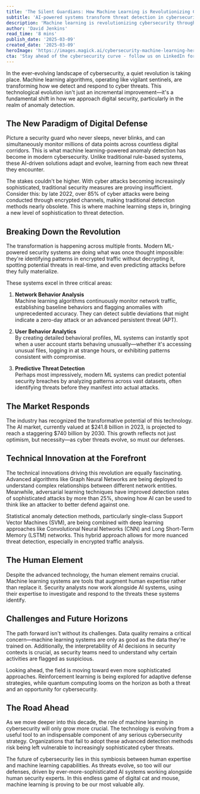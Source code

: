 ```yaml
---
title: 'The Silent Guardians: How Machine Learning is Revolutionizing Cybersecurity''s Anomaly Detection'
subtitle: 'AI-powered systems transform threat detection in cybersecurity'
description: 'Machine learning is revolutionizing cybersecurity through advanced anomaly detection, transforming how we identify and respond to threats. With AI-powered systems that never sleep, modern security solutions can monitor millions of data points simultaneously, detect patterns in encrypted traffic, and even predict attacks before they happen. As cyber threats evolve, this technological evolution represents a fundamental shift in digital security strategy.'
author: 'David Jenkins'
read_time: '8 mins'
publish_date: '2025-03-09'
created_date: '2025-03-09'
heroImage: 'https://images.magick.ai/cybersecurity-machine-learning-hero.jpg'
cta: 'Stay ahead of the cybersecurity curve - follow us on LinkedIn for more insights into how AI and machine learning are reshaping digital defense strategies.'
---
```


In the ever-evolving landscape of cybersecurity, a quiet revolution is taking place. Machine learning algorithms, operating like vigilant sentinels, are transforming how we detect and respond to cyber threats. This technological evolution isn't just an incremental improvement—it's a fundamental shift in how we approach digital security, particularly in the realm of anomaly detection.

## The New Paradigm of Digital Defense

Picture a security guard who never sleeps, never blinks, and can simultaneously monitor millions of data points across countless digital corridors. This is what machine learning-powered anomaly detection has become in modern cybersecurity. Unlike traditional rule-based systems, these AI-driven solutions adapt and evolve, learning from each new threat they encounter.

The stakes couldn't be higher. With cyber attacks becoming increasingly sophisticated, traditional security measures are proving insufficient. Consider this: by late 2022, over 85% of cyber attacks were being conducted through encrypted channels, making traditional detection methods nearly obsolete. This is where machine learning steps in, bringing a new level of sophistication to threat detection.

## Breaking Down the Revolution

The transformation is happening across multiple fronts. Modern ML-powered security systems are doing what was once thought impossible: they're identifying patterns in encrypted traffic without decrypting it, spotting potential threats in real-time, and even predicting attacks before they fully materialize.

These systems excel in three critical areas:

1. **Network Behavior Analysis**  
   Machine learning algorithms continuously monitor network traffic, establishing baseline behaviors and flagging anomalies with unprecedented accuracy. They can detect subtle deviations that might indicate a zero-day attack or an advanced persistent threat (APT).

2. **User Behavior Analytics**  
   By creating detailed behavioral profiles, ML systems can instantly spot when a user account starts behaving unusually—whether it's accessing unusual files, logging in at strange hours, or exhibiting patterns consistent with compromise.

3. **Predictive Threat Detection**  
   Perhaps most impressively, modern ML systems can predict potential security breaches by analyzing patterns across vast datasets, often identifying threats before they manifest into actual attacks.

## The Market Responds

The industry has recognized the transformative potential of this technology. The AI market, currently valued at $241.8 billion in 2023, is projected to reach a staggering $740 billion by 2030. This growth reflects not just optimism, but necessity—as cyber threats evolve, so must our defenses.

## Technical Innovation at the Forefront

The technical innovations driving this revolution are equally fascinating. Advanced algorithms like Graph Neural Networks are being deployed to understand complex relationships between different network entities. Meanwhile, adversarial learning techniques have improved detection rates of sophisticated attacks by more than 25%, showing how AI can be used to think like an attacker to better defend against one.

Statistical anomaly detection methods, particularly single-class Support Vector Machines (SVM), are being combined with deep learning approaches like Convolutional Neural Networks (CNN) and Long Short-Term Memory (LSTM) networks. This hybrid approach allows for more nuanced threat detection, especially in encrypted traffic analysis.

## The Human Element

Despite the advanced technology, the human element remains crucial. Machine learning systems are tools that augment human expertise rather than replace it. Security analysts now work alongside AI systems, using their expertise to investigate and respond to the threats these systems identify.

## Challenges and Future Horizons

The path forward isn't without its challenges. Data quality remains a critical concern—machine learning systems are only as good as the data they're trained on. Additionally, the interpretability of AI decisions in security contexts is crucial, as security teams need to understand why certain activities are flagged as suspicious.

Looking ahead, the field is moving toward even more sophisticated approaches. Reinforcement learning is being explored for adaptive defense strategies, while quantum computing looms on the horizon as both a threat and an opportunity for cybersecurity.

## The Road Ahead

As we move deeper into this decade, the role of machine learning in cybersecurity will only grow more crucial. The technology is evolving from a useful tool to an indispensable component of any serious cybersecurity strategy. Organizations that fail to adopt these advanced detection methods risk being left vulnerable to increasingly sophisticated cyber threats.

The future of cybersecurity lies in this symbiosis between human expertise and machine learning capabilities. As threats evolve, so too will our defenses, driven by ever-more-sophisticated AI systems working alongside human security experts. In this endless game of digital cat and mouse, machine learning is proving to be our most valuable ally.